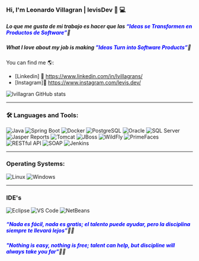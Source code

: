 ### Hi, I'm Leonardo Villagran | levisDev 👋 💻

##### *Lo que me gusta de mi trabajo es hacer que las <span style="color:blue"> “Ideas se Transformen en Productos de Software”</span>🚀*
##### *What I love about my job is making <span style="color:blue">”Ideas Turn into Software Products”</span>🚀*

You can find me 🌎:
- [Linkedin] 💼 https://www.linkedin.com/in/lvillagrans/
- [Instagram]📸 https://www.instagram.com/levis.dev/
 
![lvillagran GitHub stats](https://github-readme-stats.vercel.app/api?username=lvillagran&show_icons=true)

---
### 🛠️ Languages and Tools:
![Java](https://img.shields.io/badge/Java-ED8B00?style=for-the-badge&logo=java&logoColor=white)
![Spring Boot](https://img.shields.io/badge/Spring_Boot-6DB33F?style=for-the-badge&logo=spring&logoColor=white)
![Docker](https://img.shields.io/badge/Docker-2496ED?style=for-the-badge&logo=docker&logoColor=white)
![PostgreSQL](https://img.shields.io/badge/PostgreSQL-316192?style=for-the-badge&logo=postgresql&logoColor=white)
![Oracle](https://img.shields.io/badge/Oracle-F80000?style=for-the-badge&logo=oracle&logoColor=white)
![SQL Server](https://img.shields.io/badge/SQL_Server-CC2927?style=for-the-badge&logo=microsoft-sql-server&logoColor=white)
![Jasper Reports](https://img.shields.io/badge/Jasper_Reports-9B4F96?style=for-the-badge&logo=jasper&logoColor=white)
![Tomcat](https://img.shields.io/badge/Tomcat-F8DC75?style=for-the-badge&logo=apachetomcat&logoColor=white)
![JBoss](https://img.shields.io/badge/JBoss-E2001A?style=for-the-badge&logo=jboss&logoColor=white)
![WildFly](https://img.shields.io/badge/WildFly-3F8CBB?style=for-the-badge&logo=wildfly&logoColor=white)
![PrimeFaces](https://img.shields.io/badge/PrimeFaces-5F9DD0?style=for-the-badge&logo=primefaces&logoColor=white)
![RESTful API](https://img.shields.io/badge/RESTful_API-25D366?style=for-the-badge&logo=rest&logoColor=white)
![SOAP](https://img.shields.io/badge/SOAP-0069A8?style=for-the-badge&logo=soap&logoColor=white)
![Jenkins](https://img.shields.io/badge/Jenkins-D24939?style=for-the-badge&logo=jenkins&logoColor=white)

---
### Operating Systems:
![Linux](https://img.shields.io/badge/Linux-FCC624?style=for-the-badge&logo=linux&logoColor=black)
![Windows](https://img.shields.io/badge/Windows-0078D4?style=for-the-badge&logo=windows&logoColor=white)

---
### IDE's
![Eclipse](https://img.shields.io/badge/Eclipse-2C2255?style=for-the-badge&logo=eclipse&logoColor=white)
![VS Code](https://img.shields.io/badge/VS_Code-007ACC?style=for-the-badge&logo=visualstudiocode&logoColor=white)
![NetBeans](https://img.shields.io/badge/NetBeans-1B6AC6?style=for-the-badge&logo=apache-netbeans&logoColor=white)

##### *<span style="color:blue"> “Nada es fácil, nada es gratis; el talento puede ayudar, pero la disciplina siempre te llevará lejos”</span>💪🚀*
##### *<span style="color:blue">"Nothing is easy, nothing is free; talent can help, but discipline will always take you far"</span>💪🚀*
